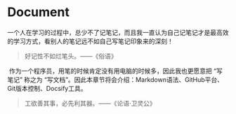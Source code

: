 # Document

​		一个人在学习的过程中，总少不了记笔记，而且我一直认为自己记笔记才是最高效的学习方式，看别人的笔记远不如自己写笔记印象来的深刻！

> 好记性不如烂笔头。——《俗语》

​		作为一个程序员，用笔的时候肯定没有用电脑的时候多，因此我也更愿意把 “写笔记” 称之为 “写文档”。因此本章节将会介绍：Markdown语法、GitHub平台、Git版本控制、Docsify工具。

> 工欲善其事，必先利其器。——《论语·卫灵公》